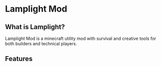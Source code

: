 # Lamplight Mod

## What is Lamplight?

Lamplight Mod is a minecraft utility mod with survival and creative tools for both builders and technical players.

## Features
